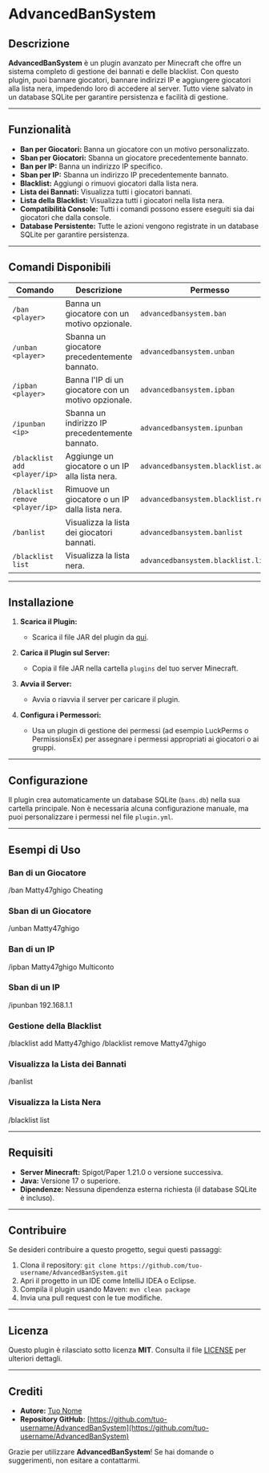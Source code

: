 # AdvancedBanSystem

## Descrizione
**AdvancedBanSystem** è un plugin avanzato per Minecraft che offre un sistema completo di gestione dei bannati e delle blacklist. Con questo plugin, puoi bannare giocatori, bannare indirizzi IP e aggiungere giocatori alla lista nera, impedendo loro di accedere al server. Tutto viene salvato in un database SQLite per garantire persistenza e facilità di gestione.

---

## Funzionalità
- **Ban per Giocatori:** Banna un giocatore con un motivo personalizzato.
- **Sban per Giocatori:** Sbanna un giocatore precedentemente bannato.
- **Ban per IP:** Banna un indirizzo IP specifico.
- **Sban per IP:** Sbanna un indirizzo IP precedentemente bannato.
- **Blacklist:** Aggiungi o rimuovi giocatori dalla lista nera.
- **Lista dei Bannati:** Visualizza tutti i giocatori bannati.
- **Lista della Blacklist:** Visualizza tutti i giocatori nella lista nera.
- **Compatibilità Console:** Tutti i comandi possono essere eseguiti sia dai giocatori che dalla console.
- **Database Persistente:** Tutte le azioni vengono registrate in un database SQLite per garantire persistenza.

---

## Comandi Disponibili

| Comando         | Descrizione                                    | Permesso                          |
|-----------------|-----------------------------------------------|-----------------------------------|
| `/ban <player>` | Banna un giocatore con un motivo opzionale.    | `advancedbansystem.ban`          |
| `/unban <player>` | Sbanna un giocatore precedentemente bannato. | `advancedbansystem.unban`        |
| `/ipban <player>` | Banna l'IP di un giocatore con un motivo opzionale. | `advancedbansystem.ipban`       |
| `/ipunban <ip>` | Sbanna un indirizzo IP precedentemente bannato.| `advancedbansystem.ipunban`      |
| `/blacklist add <player/ip>` | Aggiunge un giocatore o un IP alla lista nera. | `advancedbansystem.blacklist.add`|
| `/blacklist remove <player/ip>` | Rimuove un giocatore o un IP dalla lista nera. | `advancedbansystem.blacklist.remove` |
| `/banlist`      | Visualizza la lista dei giocatori bannati.     | `advancedbansystem.banlist`      |
| `/blacklist list` | Visualizza la lista nera.                    | `advancedbansystem.blacklist.list` |

---

## Installazione

1. **Scarica il Plugin:**
   - Scarica il file JAR del plugin da [qui](https://github.com/matty47ghigo/AdvancedBanSystem/releases).

2. **Carica il Plugin sul Server:**
   - Copia il file JAR nella cartella `plugins` del tuo server Minecraft.

3. **Avvia il Server:**
   - Avvia o riavvia il server per caricare il plugin.

4. **Configura i Permessori:**
   - Usa un plugin di gestione dei permessi (ad esempio LuckPerms o PermissionsEx) per assegnare i permessi appropriati ai giocatori o ai gruppi.

---

## Configurazione

Il plugin crea automaticamente un database SQLite (`bans.db`) nella sua cartella principale. Non è necessaria alcuna configurazione manuale, ma puoi personalizzare i permessi nel file `plugin.yml`.

---

## Esempi di Uso

### Ban di un Giocatore
/ban Matty47ghigo Cheating

### Sban di un Giocatore
/unban Matty47ghigo

### Ban di un IP
/ipban Matty47ghigo Multiconto

### Sban di un IP
/ipunban 192.168.1.1

### Gestione della Blacklist
/blacklist add Matty47ghigo
/blacklist remove Matty47ghigo

### Visualizza la Lista dei Bannati
/banlist

### Visualizza la Lista Nera
/blacklist list


---

## Requisiti
- **Server Minecraft:** Spigot/Paper 1.21.0 o versione successiva.
- **Java:** Versione 17 o superiore.
- **Dipendenze:** Nessuna dipendenza esterna richiesta (il database SQLite è incluso).

---

## Contribuire
Se desideri contribuire a questo progetto, segui questi passaggi:
1. Clona il repository: `git clone https://github.com/tuo-username/AdvancedBanSystem.git`
2. Apri il progetto in un IDE come IntelliJ IDEA o Eclipse.
3. Compila il plugin usando Maven: `mvn clean package`
4. Invia una pull request con le tue modifiche.

---

## Licenza
Questo plugin è rilasciato sotto licenza **MIT**. Consulta il file [LICENSE](LICENSE) per ulteriori dettagli.

---

## Crediti
- **Autore:** [Tuo Nome](https://github.com/tuo-username)
- **Repository GitHub:** [https://github.com/tuo-username/AdvancedBanSystem](https://github.com/tuo-username/AdvancedBanSystem)

Grazie per utilizzare **AdvancedBanSystem**! Se hai domande o suggerimenti, non esitare a contattarmi.
